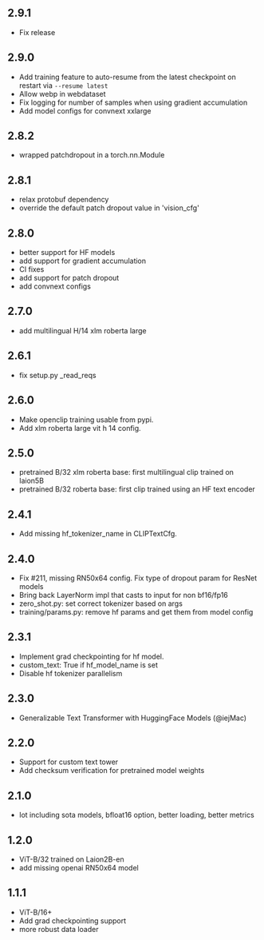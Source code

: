 ## 2.9.1

* Fix release

## 2.9.0

* Add training feature to auto-resume from the latest checkpoint on restart via `--resume latest`
* Allow webp in webdataset
* Fix logging for number of samples when using gradient accumulation
* Add model configs for convnext xxlarge

## 2.8.2

* wrapped patchdropout in a torch.nn.Module

## 2.8.1

* relax protobuf dependency
* override the default patch dropout value in 'vision_cfg'

## 2.8.0

* better support for HF models
* add support for gradient accumulation
* CI fixes
* add support for patch dropout
* add convnext configs


## 2.7.0

* add multilingual H/14 xlm roberta large

## 2.6.1

* fix setup.py _read_reqs

## 2.6.0

* Make openclip training usable from pypi.
* Add xlm roberta large vit h 14 config.

## 2.5.0

* pretrained B/32 xlm roberta base: first multilingual clip trained on laion5B
* pretrained B/32 roberta base: first clip trained using an HF text encoder

## 2.4.1

* Add missing hf_tokenizer_name in CLIPTextCfg.

## 2.4.0

* Fix #211, missing RN50x64 config. Fix type of dropout param for ResNet models
* Bring back LayerNorm impl that casts to input for non bf16/fp16 
* zero_shot.py: set correct tokenizer based on args
* training/params.py: remove hf params and get them from model config

## 2.3.1

* Implement grad checkpointing for hf model.
* custom_text: True if hf_model_name is set
* Disable hf tokenizer parallelism 

## 2.3.0

* Generalizable Text Transformer with HuggingFace Models (@iejMac)

## 2.2.0

* Support for custom text tower
* Add checksum verification for pretrained model weights 

## 2.1.0

* lot including sota models, bfloat16 option, better loading, better metrics

## 1.2.0

* ViT-B/32 trained on Laion2B-en
* add missing openai RN50x64 model

## 1.1.1

* ViT-B/16+
* Add grad checkpointing support
* more robust data loader
